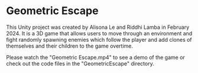 #   **Geometric Escape**

This Unity project was created by Alisona Le and Riddhi Lamba in February 2024. It is a 3D game that allows users to move through an environment and fight randomly spawning enemies which follow the player and add clones of themselves and their children to the game overtime.

Please watch the "Geometric Escape.mp4" to see a demo of the game or check out the code files in the "GeometricEscape" directory.
